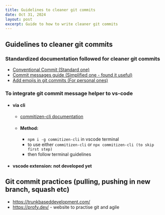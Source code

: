 ```yaml
---
title: Guidelines to cleaner git commits
date: Oct 31, 2024
layout: post
excerpt: Guide to how to write cleaner git commits
---
```

## Guidelines to cleaner git commits

### Standardized documentation followed for cleaner git commits
- [Conventional Commit (Standard one)](https://github.com/lppedd/idea-conventional-commit)
- [Commit messages guide (Simplified one - found it useful)](https://github.com/RomuloOliveira/commit-messages-guide?tab=readme-ov-file)
- [Add emojis in git commits (For personal ones)](https://github.com/carloscuesta/gitmoji)

### To integrate git commit message helper to vs-code
- #### via cli
  - [commitizen-cli documentation](https://github.com/andostronaut/commitizen-code)
  - #### Method:
    - `npm i -g commitizen-cli` in vscode terminal
    - to use either `commitizen-cli` or `npx commitizen-cli (to skip first step)`
    - then follow terminal guidelines
- #### vscode extension: not developed yet

## Git commit practices (pulling, pushing in new branch, squash etc)
- https://trunkbaseddevelopment.com/
- https://profy.dev/ - website to practise git and agile
